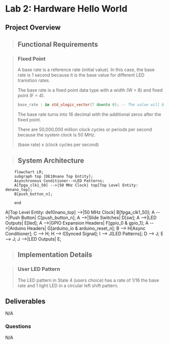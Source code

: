 # Lab 2: Hardware Hello World

## Project Overview

> ## Functional Requirements

> ### Fixed Point
>
> A base rate is a reference rate (initial value). In this case, the base rate is 1 second because it is the base value for different LED tranistion rates.
>
> The base rate is a fixed point data type with a width (W = 8) and fixed point (F = 4). 
>
> ```vhdl
> base_rate : in std_ulogic_vector(7 downto 0); -- The value will be 00010000
> ```
>
> The base rate turns into 16 decimal with the additional zeros after the fixed point.
>
> There are 50,000,000 million clock cycles or periods per second because the system clock is 50 MHz.
>
> (base rate) x (clock cycles per second)
>

> ## System Architecture

```mermaid
    flowchart LR;
    subgraph top [DE10nano Top Entity];
    Asynchronous Conditioner-->LED Patterns;
    A[fpga_clk1_50] -->|50 MHz Clock| top[Top Level Entity: denano_top];
    B[push_button_n];
    
    end
```

A[Top Level Entity: de10nano_top] -->|50 MHz Clock| B[fpga_clk1_50];
    A -->|Push Button| C[push_button_n];
    A -->|Slide Switches| D[sw];
    A -->|LED Outputs| E[led];
    A -->|GPIO Expansion Headers| F[gpio_0 & gpio_1];
    A -->|Arduino Headers| G[arduino_io & arduino_reset_n];
    B --> H[Async Conditioner];
    C --> H;
    H --> I[Synced Signal];
    I --> J[LED Patterns];
    D --> J;
    E --> J;
    J -->|LED Outputs| E;
>
> ## Implementation Details

> ### User LED Pattern
> 
> The LED pattern in State 4 (users choice) has a rate of 1/16 the base rate and 1 light LED in a circular left shift pattern.
>
> 
## Deliverables

N/A

### Questions 

N/A